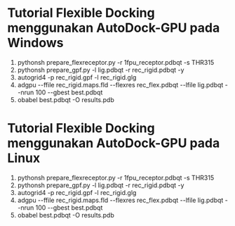 # Tutorial Flexible Docking menggunakan AutoDock-GPU pada Windows
1. pythonsh prepare_flexreceptor.py -r 1fpu_receptor.pdbqt -s THR315
2. pythonsh prepare_gpf.py -l lig.pdbqt -r rec_rigid.pdbqt -y
3. autogrid4 -p rec_rigid.gpf -l rec_rigid.glg
4. adgpu --ffile rec_rigid.maps.fld --flexres rec_flex.pdbqt --lfile lig.pdbqt --nrun 100 --gbest best.pdbqt
5. obabel best.pdbqt -O results.pdb

# Tutorial Flexible Docking menggunakan AutoDock-GPU pada Linux
1. pythonsh prepare_flexreceptor.py -r 1fpu_receptor.pdbqt -s THR315
2. pythonsh prepare_gpf.py -l lig.pdbqt -r rec_rigid.pdbqt -y
3. autogrid4 -p rec_rigid.gpf -l rec_rigid.glg
4. adgpu --ffile rec_rigid.maps.fld --flexres rec_flex.pdbqt --lfile lig.pdbqt --nrun 100 --gbest best.pdbqt
5. obabel best.pdbqt -O results.pdb
